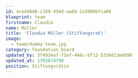 ```yaml
---
id: 4ced48d8-c359-434d-aa69-2a3988bfca08
blueprint: team
firstname: Claudia
name: Müller
title: 'Claudia Müller (Stiftungsrat)'
image:
  - team/dummy-team.jpg
category: foundation_board
updated_by: 3f4934a7-72ef-446c-bf12-5336d13e6898
updated_at: 1701874798
position: Stiftungsrätin
---
```

